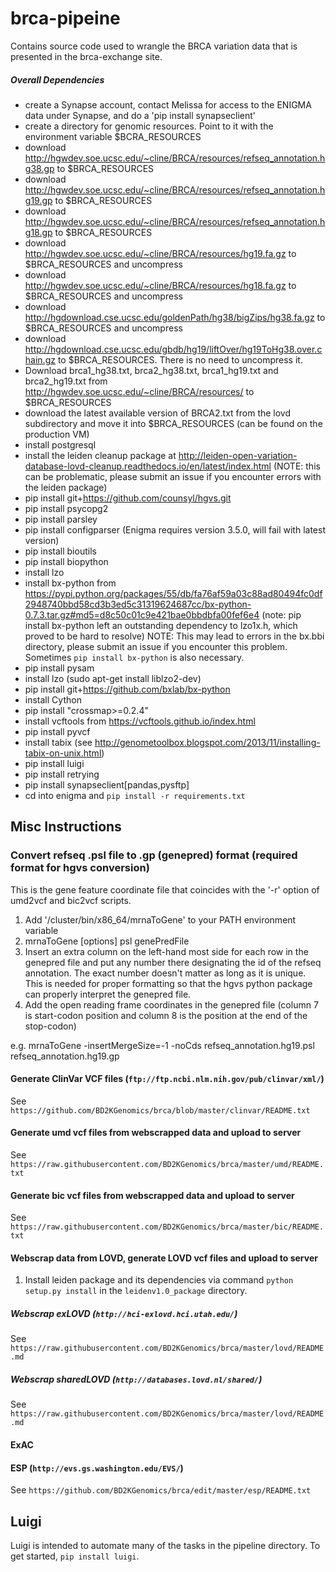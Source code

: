 # brca-pipeine

Contains source code used to wrangle the BRCA variation data that is presented in the brca-exchange site.  
##### Overall Dependencies
 * create a Synapse account, contact Melissa for access to the ENIGMA data under Synapse, and do a 'pip install synapseclient'
 * create a directory for genomic resources.  Point to it with the environment variable $BCRA_RESOURCES
 * download http://hgwdev.soe.ucsc.edu/~cline/BRCA/resources/refseq_annotation.hg38.gp to $BRCA_RESOURCES
 * download http://hgwdev.soe.ucsc.edu/~cline/BRCA/resources/refseq_annotation.hg19.gp to $BRCA_RESOURCES
 * download http://hgwdev.soe.ucsc.edu/~cline/BRCA/resources/refseq_annotation.hg18.gp to $BRCA_RESOURCES
 * download http://hgwdev.soe.ucsc.edu/~cline/BRCA/resources/hg19.fa.gz to $BRCA_RESOURCES and uncompress
 * download http://hgwdev.soe.ucsc.edu/~cline/BRCA/resources/hg18.fa.gz to $BRCA_RESOURCES and uncompress
 * download http://hgdownload.cse.ucsc.edu/goldenPath/hg38/bigZips/hg38.fa.gz to $BRCA_RESOURCES and uncompress
 * download http://hgdownload.cse.ucsc.edu/gbdb/hg19/liftOver/hg19ToHg38.over.chain.gz to $BRCA_RESOURCES.  There is no need to uncompress it.
 * Download brca1_hg38.txt, brca2_hg38.txt, brca1_hg19.txt and brca2_hg19.txt from http://hgwdev.soe.ucsc.edu/~cline/BRCA/resources/ to $BRCA_RESOURCES
 * download the latest available version of BRCA2.txt from the lovd subdirectory and move it into $BRCA_RESOURCES (can be found on the production VM)
 * install postgresql
 * install the leiden cleanup package at http://leiden-open-variation-database-lovd-cleanup.readthedocs.io/en/latest/index.html (NOTE: this can be problematic, please submit an issue if you encounter errors with the leiden package)
 * pip install git+https://github.com/counsyl/hgvs.git
 * pip install psycopg2
 * pip install parsley
 * pip install configparser (Enigma requires version 3.5.0, will fail with latest version)
 * pip install bioutils
 * pip install biopython
 * install lzo
 * install bx-python from https://pypi.python.org/packages/55/db/fa76af59a03c88ad80494fc0df2948740bbd58cd3b3ed5c31319624687cc/bx-python-0.7.3.tar.gz#md5=d8c50c01c9e421bae0bbdbfa00fef6e4 (note: pip install bx-python left an outstanding dependency to lzo1x.h, which proved to be hard to resolve) NOTE: This may lead to errors in the bx.bbi directory, please submit an issue if you encounter this problem. Sometimes `pip install bx-python` is also necessary.
 * pip install pysam
 * install lzo (sudo apt-get install liblzo2-dev)
 * pip install git+https://github.com/bxlab/bx-python
 * install Cython
 * pip install "crossmap>=0.2.4"
 * install vcftools from https://vcftools.github.io/index.html
 * pip install pyvcf
 * install tabix (see http://genometoolbox.blogspot.com/2013/11/installing-tabix-on-unix.html)
 * pip install luigi
 * pip install retrying
 * pip install synapseclient[pandas,pysftp]
 * cd into enigma and `pip install -r requirements.txt`

## Misc Instructions
### Convert refseq .psl file to .gp (genepred) format (required format for hgvs conversion)
  This is the gene feature coordinate file that coincides with the '-r' option of umd2vcf and bic2vcf scripts.
  
  1. Add '/cluster/bin/x86_64/mrnaToGene' to your PATH environment variable
  2. mrnaToGene [options] psl genePredFile
  3. Insert an extra column on the left-hand most side for each row in the genepred file and put any number there designating the id of the refseq annotation. The exact number doesn't matter as long as it is unique. This is needed for proper formatting so that the hgvs python package can properly interpret the genepred file.
  4. Add the open reading frame coordinates in the genepred file (column 7 is start-codon position and column 8 is the position at the end of the stop-codon)

  e.g. mrnaToGene -insertMergeSize=-1 -noCds refseq_annotation.hg19.psl refseq_annotation.hg19.gp

#### Generate ClinVar VCF files (`ftp://ftp.ncbi.nlm.nih.gov/pub/clinvar/xml/`)
See `https://github.com/BD2KGenomics/brca/blob/master/clinvar/README.txt`

#### Generate umd vcf files from webscrapped data and upload to server
See `https://raw.githubusercontent.com/BD2KGenomics/brca/master/umd/README.txt`

#### Generate bic vcf files from webscrapped data and upload to server
See `https://raw.githubusercontent.com/BD2KGenomics/brca/master/bic/README.txt`
 
#### Webscrap data from LOVD, generate LOVD vcf files and upload to server
  1. Install leiden package and its dependencies via command `python setup.py install` in the `leidenv1.0_package` directory.

##### Webscrap exLOVD (`http://hci-exlovd.hci.utah.edu/`) 
See `https://raw.githubusercontent.com/BD2KGenomics/brca/master/lovd/README.md`

##### Webscrap sharedLOVD (`http://databases.lovd.nl/shared/`)
See `https://raw.githubusercontent.com/BD2KGenomics/brca/master/lovd/README.md`

#### ExAC

#### ESP (`http://evs.gs.washington.edu/EVS/`)
See `https://github.com/BD2KGenomics/brca/edit/master/esp/README.txt`

## Luigi

Luigi is intended to automate many of the tasks in the pipeline directory. To get started, `pip install luigi`.
